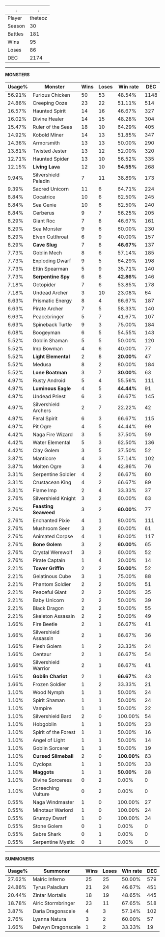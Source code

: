 .|.
|-|-
Player|theteoz
Season|30
Battles|181
Wins|95
Loses|86
DEC|2174

---
**MONSTERS**

Usage%|Monster|Wins|Loses|Win rate|DEC|
-|-|-|-|-|-|
56.91%|Furious Chicken|50|53|48.54%|1148|
24.86%|Creeping Ooze|23|22|51.11%|514|
16.57%|Haunted Spirit|14|16|46.67%|327|
16.02%|Divine Healer|14|15|48.28%|304|
15.47%|Ruler of the Seas|18|10|64.29%|405|
14.92%|Kobold Miner|14|13|51.85%|347|
14.36%|Armorsmith|13|13|50.00%|290|
13.81%|Twisted Jester|13|12|52.00%|320|
12.71%|Haunted Spider|13|10|56.52%|335|
12.15%|**Living Lava**|12|10|**54.55%**|268|
9.94%|Silvershield Paladin|7|11|38.89%|173|
9.39%|Sacred Unicorn|11|6|64.71%|224|
8.84%|Cocatrice|10|6|62.50%|245|
8.84%|Sea Genie|10|6|62.50%|240|
8.84%|Cerberus|9|7|56.25%|205|
8.29%|Giant Roc|7|8|46.67%|161|
8.29%|Sea Monster|9|6|60.00%|230|
8.29%|Elven Cutthroat|6|9|40.00%|157|
8.29%|**Cave Slug**|7|8|**46.67%**|137|
7.73%|Goblin Mech|8|6|57.14%|185|
7.73%|Exploding Dwarf|9|5|64.29%|198|
7.73%|Ettin Spearman|5|9|35.71%|140|
7.73%|**Serpentine Spy**|6|8|**42.86%**|146|
7.18%|Octopider|7|6|53.85%|178|
7.18%|Undead Archer|3|10|23.08%|64|
6.63%|Prismatic Energy|8|4|66.67%|187|
6.63%|Pirate Archer|7|5|58.33%|140|
6.63%|Peacebringer|5|7|41.67%|107|
6.63%|Spineback Turtle|9|3|75.00%|184|
6.08%|Boogeyman|6|5|54.55%|143|
5.52%|Goblin Shaman|5|5|50.00%|120|
5.52%|Imp Bowman|4|6|40.00%|77|
5.52%|**Light Elemental**|2|8|**20.00%**|47|
5.52%|Medusa|8|2|80.00%|184|
5.52%|**Lone Boatman**|3|7|**30.00%**|63|
4.97%|Rusty Android|5|4|55.56%|111|
4.97%|**Luminous Eagle**|4|5|**44.44%**|91|
4.97%|Undead Priest|6|3|66.67%|145|
4.97%|Silvershield Archers|2|7|22.22%|42|
4.97%|Feral Spirit|6|3|66.67%|115|
4.97%|Pit Ogre|4|5|44.44%|99|
4.42%|Naga Fire Wizard|3|5|37.50%|59|
4.42%|Water Elemental|5|3|62.50%|136|
4.42%|Clay Golem|3|5|37.50%|52|
3.87%|Manticore|4|3|57.14%|102|
3.87%|Molten Ogre|3|4|42.86%|76|
3.31%|Serpentine Soldier|4|2|66.67%|80|
3.31%|Crustacean King|4|2|66.67%|89|
3.31%|Flame Imp|2|4|33.33%|37|
2.76%|Silvershield Knight|3|2|60.00%|63|
2.76%|**Feasting Seaweed**|3|2|**60.00%**|77|
2.76%|Enchanted Pixie|4|1|80.00%|111|
2.76%|Mushroom Seer|3|2|60.00%|61|
2.76%|Animated Corpse|4|1|80.00%|117|
2.76%|**Bone Golem**|3|2|**60.00%**|65|
2.76%|Crystal Werewolf|3|2|60.00%|52|
2.76%|Pirate Captain|1|4|20.00%|14|
2.21%|**Tower Griffin**|2|2|**50.00%**|52|
2.21%|Gelatinous Cube|3|1|75.00%|88|
2.21%|Phantom Soldier|2|2|50.00%|51|
2.21%|Peaceful Giant|2|2|50.00%|35|
2.21%|Baby Unicorn|2|2|50.00%|39|
2.21%|Black Dragon|2|2|50.00%|55|
2.21%|Skeleton Assassin|2|2|50.00%|49|
1.66%|Fire Beetle|2|1|66.67%|41|
1.66%|Silvershield Assassin|2|1|66.67%|36|
1.66%|Flesh Golem|1|2|33.33%|24|
1.66%|Centaur|2|1|66.67%|54|
1.66%|Silvershield Warrior|2|1|66.67%|41|
1.66%|**Goblin Chariot**|2|1|**66.67%**|43|
1.66%|Frozen Soldier|1|2|33.33%|21|
1.10%|Wood Nymph|1|1|50.00%|24|
1.10%|Spirit Shaman|1|1|50.00%|24|
1.10%|Vampire|1|1|50.00%|22|
1.10%|Silvershield Bard|2|0|100.00%|54|
1.10%|Hobgoblin|1|1|50.00%|23|
1.10%|Spirit of the Forest|1|1|50.00%|16|
1.10%|Angel of Light|1|1|50.00%|14|
1.10%|Goblin Sorcerer|1|1|50.00%|19|
1.10%|**Cursed Slimeball**|2|0|**100.00%**|63|
1.10%|Cyclops|1|1|50.00%|33|
1.10%|**Maggots**|1|1|**50.00%**|28|
1.10%|Divine Sorceress|0|2|0.00%|0|
1.10%|Screeching Vulture|0|2|0.00%|0|
0.55%|Naga Windmaster|1|0|100.00%|27|
0.55%|Minotaur Warlord|1|0|100.00%|24|
0.55%|Grumpy Dwarf|1|0|100.00%|34|
0.55%|Stone Golem|0|1|0.00%|0|
0.55%|Sabre Shark|0|1|0.00%|0|
0.55%|Serpentine Mystic|0|1|0.00%|0|

---
**SUMMONERS**

Usage%|Summoner|Wins|Loses|Win rate|DEC|
-|-|-|-|-|-|
27.62%|Malric Inferno|25|25|50.00%|579|
24.86%|Tyrus Paladium|21|24|46.67%|451|
20.44%|Zintar Mortalis|18|19|48.65%|445|
18.78%|Alric Stormbringer|23|11|67.65%|518|
3.87%|Daria Dragonscale|4|3|57.14%|102|
2.76%|Lyanna Natura|3|2|60.00%|57|
1.66%|Delwyn Dragonscale|1|2|33.33%|19|
